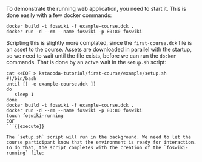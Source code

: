 To demonstrate the running web application, you need to start it. This is done easily with a few docker commands:

```
docker build -t foswiki -f example-course.dck .
docker run -d --rm --name foswiki -p 80:80 foswiki
```

Scripting this is slightly more complated, since the `first-course.dck` file is an asset to the course. Assets are downloaded in parallel with the startup, so we need to wait until the file exists, before we can run the `docker` commands. That is done by an actve wait in the `setup.sh` script:

```
cat <<EOF > katacoda-tutorial/first-course/example/setup.sh
#!/bin/bash
until [[ -e example-course.dck ]]
do
   sleep 1
done
docker build -t foswiki -f example-course.dck .
docker run -d --rm --name foswiki -p 80:80 foswiki
touch foswiki-running
EOF
```{{execute}}

The `setup.sh` script will run in the background. We need to let the course participant know that the environment is ready for interaction. To do that, the script completes with the creation of the `foswiki-running` file:


